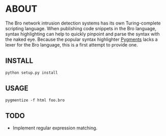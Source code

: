 ABOUT
=====

The Bro network intrusion detection systems has its own Turing-complete
scripting language. When publishing code snippets in the Bro language, syntax
highlighting can help to quickly pinpoint and parse the syntax with the naked
eye. Because the popular syntax highlighter [Pygments](http://pygments.org/)
lacks a lexer for the Bro language, this is a first attempt to provide one.

INSTALL
-------

    python setup.py install

USAGE
-----

    pygmentize -f html foo.bro

TODO
----

 - Implement regular expression matching.
